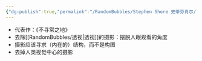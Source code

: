 ```yaml
---
{"dg-publish":true,"permalink":"/RandomBubbles/Stephen Shore 史蒂芬肖尔/","noteIcon":""}
---
```


- 代表作：《不寻常之地》
- 去除[[RandomBubbles/透视\|透视]]的摄影：摆脱人眼观看的角度
- 摄影应该寻求（内在的）结构，而不是构图
- 去掉人类视觉中心的摄影